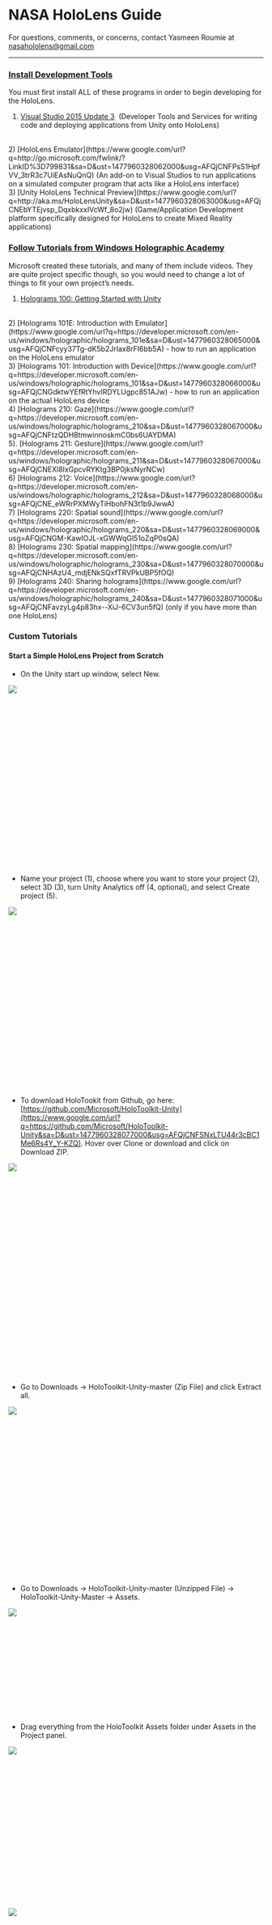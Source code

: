 # <span class="c0">NASA HoloLens Guide</span>

<span class="c11 c18">For questions, comments, or concerns, contact Yasmeen Roumie at</span> <span class="c6 c11">[nasahololens@gmail.com](mailto:nasahololens@gmail.com)</span><span class="c11 c18"> </span>
***
<span></span>

### <span class="c6">[Install Development Tools](https://www.google.com/url?q=https://developer.microsoft.com/en-us/windows/holographic/install_the_tools&sa=D&ust=1477960328060000&usg=AFQjCNGoczCPdBlamiAfHfYYKpMpE7sBHA)</span>

<span>You must first install</span> <span class="c11 c0">ALL</span> <span>of these programs in order to begin developing for the HoloLens.</span>

1)  <span class="c6">[Visual Studio 2015 Update 3](https://www.google.com/url?q=http://dev.windows.com/downloads&sa=D&ust=1477960328062000&usg=AFQjCNF6Z61T9iL13YKBmDLfI53eGWSrFw)</span><span>  (Developer Tools and Services for writing code and deploying applications from Unity onto HoloLens)</span>
<br>
2)  <span class="c6">[HoloLens Emulator](https://www.google.com/url?q=http://go.microsoft.com/fwlink/?LinkID%3D799831&sa=D&ust=1477960328062000&usg=AFQjCNFPsS1HpfVV_3trR3c7UiEAsNuQnQ)</span><span> (An add-on to Visual Studios to run applications on a simulated computer program that acts like a HoloLens interface)</span>
<br>
3)  <span class="c6">[Unity HoloLens Technical Preview](https://www.google.com/url?q=http://aka.ms/HoloLensUnity&sa=D&ust=1477960328063000&usg=AFQjCNEbYTEjvsp_DqxbkxxIVcWf_8o2jw)</span><span> (Game/Application Development platform specifically designed for HoloLens to create Mixed Reality applications)</span>

### <span class="c6">[Follow Tutorials from Windows Holographic Academy](https://www.google.com/url?q=https://developer.microsoft.com/en-us/windows/holographic/academy&sa=D&ust=1477960328064000&usg=AFQjCNFfYB6yz3B9itGh6mbpJ6ZpJ6Marw)</span>

<span>Microsoft created these tutorials, and many of them include videos. They are quite project specific though, so you would need to change a lot of things to fit your own project’s needs.</span>

1)  <span class="c6">[Holograms 100: Getting Started with Unity](https://www.google.com/url?q=https://developer.microsoft.com/en-us/windows/holographic/holograms_100&sa=D&ust=1477960328065000&usg=AFQjCNH4Bole-MG8zEi1FQmCgoNn_GGC9A)</span>
<br>
2)  <span class="c6">[Holograms 101E: Introduction with Emulator](https://www.google.com/url?q=https://developer.microsoft.com/en-us/windows/holographic/holograms_101e&sa=D&ust=1477960328065000&usg=AFQjCNFcyy37Tg-dK5b2JrIax8rFI6bb5A)</span><span> - how to run an application on the HoloLens emulator</span>
<br>
3)  <span class="c6">[Holograms 101: Introduction with Device](https://www.google.com/url?q=https://developer.microsoft.com/en-us/windows/holographic/holograms_101&sa=D&ust=1477960328066000&usg=AFQjCNGdktwYEfRtYhvIRDYLUgpc851AJw)</span><span> - how to run an application on the actual HoloLens device</span>
<br>
4)  <span class="c6">[Holograms 210: Gaze](https://www.google.com/url?q=https://developer.microsoft.com/en-us/windows/holographic/holograms_210&sa=D&ust=1477960328067000&usg=AFQjCNFtzQDH8tmwinnoskmC0bs6UAYDMA)</span>
<br>
5).  <span class="c6">[Holograms 211: Gesture](https://www.google.com/url?q=https://developer.microsoft.com/en-us/windows/holographic/holograms_211&sa=D&ust=1477960328067000&usg=AFQjCNEXl8IxGpcvRYKtg3BP0jksNyrNCw)</span>
<br>
6)  <span class="c6">[Holograms 212: Voice](https://www.google.com/url?q=https://developer.microsoft.com/en-us/windows/holographic/holograms_212&sa=D&ust=1477960328068000&usg=AFQjCNE_eWRrPXMWyTiHbohFN3t1b9JwwA)</span>
<br>
7)  <span class="c6">[Holograms 220: Spatial sound](https://www.google.com/url?q=https://developer.microsoft.com/en-us/windows/holographic/holograms_220&sa=D&ust=1477960328069000&usg=AFQjCNGM-KawIOJL-xGWWqGl51oZqP0sQA)</span>
<br>
8)  <span class="c6">[Holograms 230: Spatial mapping](https://www.google.com/url?q=https://developer.microsoft.com/en-us/windows/holographic/holograms_230&sa=D&ust=1477960328070000&usg=AFQjCNHAzU4_mdjENkSQxfTRVPkUBP5fOQ)</span>
<br>
9)  <span class="c6">[Holograms 240: Sharing holograms](https://www.google.com/url?q=https://developer.microsoft.com/en-us/windows/holographic/holograms_240&sa=D&ust=1477960328071000&usg=AFQjCNFavzyLg4p83hx--XiJ-6CV3un5fQ)</span><span> (only if you have more than one HoloLens)</span>
<br>

### <span>Custom Tutorials</span>
####  <span class="c13 c0">Start a Simple HoloLens Project from Scratch</span>

*   <span>On the Unity start up window, select</span> <span class="c0">New</span><span>.</span>

<span style="overflow: hidden; display: inline-block; margin: 0.00px 0.00px; border: 0.00px solid #000000; transform: rotate(0.00rad) translateZ(0px); -webkit-transform: rotate(0.00rad) translateZ(0px); width: 624.00px; height: 359.33px;">![](images/image14.png)</span>

*   <span>Name your project (1), choose where you want to store your project (2), select</span> <span class="c0">3D</span><span> (3), turn</span> <span class="c0">Unity Analytics</span><span> off (4, optional), and select</span> <span class="c0">Create project</span><span> (5).</span>

<span style="overflow: hidden; display: inline-block; margin: 0.00px 0.00px; border: 0.00px solid #000000; transform: rotate(0.00rad) translateZ(0px); -webkit-transform: rotate(0.00rad) translateZ(0px); width: 624.00px; height: 359.33px;">![](images/image04.png)</span>

*   <span>To download HoloTookit from Github, go here:</span> <span class="c6">[https://github.com/Microsoft/HoloToolkit-Unity](https://www.google.com/url?q=https://github.com/Microsoft/HoloToolkit-Unity&sa=D&ust=1477960328077000&usg=AFQjCNFSNxLTU44r3cBC1Me6Rs4Y_Y-KZQ)</span><span>. Hover over</span> <span class="c0">Clone or download</span><span> and click on</span> <span class="c0">Download ZIP</span><span>.</span>

<span style="overflow: hidden; display: inline-block; margin: 0.00px 0.00px; border: 0.00px solid #000000; transform: rotate(0.00rad) translateZ(0px); -webkit-transform: rotate(0.00rad) translateZ(0px); width: 624.00px; height: 418.67px;">![](images/image18.png)</span>

*   <span>Go to</span> <span class="c0">Downloads</span> <span>→</span><span class="c0"> HoloToolkit-Unity-master</span> <span>(Zip File) and click</span> <span class="c0">Extract all.</span>

<span style="overflow: hidden; display: inline-block; margin: 0.00px 0.00px; border: 0.00px solid #000000; transform: rotate(0.00rad) translateZ(0px); -webkit-transform: rotate(0.00rad) translateZ(0px); width: 624.00px; height: 335.79px;">![](images/image08.png)</span>

<span></span>

*   <span>Go to</span> <span class="c0">Downloads</span> <span>→</span> <span class="c0">HoloToolkit-Unity-master</span> <span>(Unzipped File) →</span> <span class="c0">HoloToolkit-Unity-Master</span><span> →</span> <span class="c0">Assets</span><span>.</span>

<span style="overflow: hidden; display: inline-block; margin: 0.00px 0.00px; border: 0.00px solid #000000; transform: rotate(0.00rad) translateZ(0px); -webkit-transform: rotate(0.00rad) translateZ(0px); width: 178.79px; height: 211.50px;">![](images/image03.png)</span>

*   <span>Drag</span> <span class="c11">everything</span> <span>from the HoloToolkit</span> <span class="c0">Assets</span><span> folder under</span> <span class="c0">Assets</span> <span>in the</span> <span class="c0">Project</span> <span>panel.</span>

<span style="overflow: hidden; display: inline-block; margin: 0.00px 0.00px; border: 0.00px solid #000000; transform: rotate(0.00rad) translateZ(0px); -webkit-transform: rotate(0.00rad) translateZ(0px); width: 560.00px; height: 304.58px;">![](images/image09.png)</span>

<span style="overflow: hidden; display: inline-block; margin: 0.00px 0.00px; border: 0.00px solid #000000; transform: rotate(0.00rad) translateZ(0px); -webkit-transform: rotate(0.00rad) translateZ(0px); width: 476.00px; height: 282.00px;">![](images/image10.png)</span>

*   <span>Import a 3D model by clicking on</span> <span class="c0">Assets</span><span> →</span> <span class="c0">Import New Asset...</span>

<span> </span><span style="overflow: hidden; display: inline-block; margin: 0.00px 0.00px; border: 0.00px solid #000000; transform: rotate(0.00rad) translateZ(0px); -webkit-transform: rotate(0.00rad) translateZ(0px); width: 297.00px; height: 269.83px;">![](images/image29.png)</span>

*   <span>Find the right model you want to import (Unity 5.4 only supports</span> <span class="c0">.Fbx</span><span>,</span><span class="c0"> .dae</span><span>,</span> <span class="c0">.3DS</span><span>,</span><span class="c0"> .dxf</span><span>,</span><span class="c0"> </span><span>and</span> <span class="c0">.obj</span><span> 3D files)</span>

<span style="overflow: hidden; display: inline-block; margin: 0.00px 0.00px; border: 0.00px solid #000000; transform: rotate(0.00rad) translateZ(0px); -webkit-transform: rotate(0.00rad) translateZ(0px); width: 624.00px; height: 347.54px;">![](images/image28.png)</span>

*   <span>Go to the</span> <span class="c0">Assets</span><span> folder in the</span> <span class="c0">Project</span><span> panel and locate your newly imported 3D model. Drag it into your</span> <span class="c0">Scene</span><span>.</span>

<span style="overflow: hidden; display: inline-block; margin: 0.00px 0.00px; border: 0.00px solid #000000; transform: rotate(0.00rad) translateZ(0px); -webkit-transform: rotate(0.00rad) translateZ(0px); width: 624.00px; height: 562.67px;">![](images/image25.png)</span>

*   <span>Adjust the</span> <span class="c0">Scale</span><span> of your model in the</span> <span class="c0">Inspector</span><span> panel to make it actually fit in the</span> <span class="c0">Scene</span><span> panel if it’s too big or make it large enough to be visible if it’s too small. Make the</span> <span class="c0">Position</span><span> the origin (0, 0, 0) because you will later place it inside another object.</span>

<span style="overflow: hidden; display: inline-block; margin: 0.00px 0.00px; border: 0.00px solid #000000; transform: rotate(0.00rad) translateZ(0px); -webkit-transform: rotate(0.00rad) translateZ(0px); width: 552.00px; height: 158.63px;">![](images/image06.png)</span>

*   <span>Go to</span> <span class="c0">File</span><span> →</span> <span class="c0">Save Scene As…</span><span> , create a new folder called</span> <span class="c0">Scenes</span><span> inside the</span> <span class="c0">Assets</span><span> folder of your Unity project, and save your new scene.</span>

<span style="overflow: hidden; display: inline-block; margin: 0.00px 0.00px; border: 0.00px solid #000000; transform: rotate(0.00rad) translateZ(0px); -webkit-transform: rotate(0.00rad) translateZ(0px); width: 619.00px; height: 25.00px;">![](images/image16.png)</span>

*   <span>In the</span> <span class="c0">Hierarchy</span> <span>panel, select the</span> <span class="c0">Main Camera</span><span>.</span>

<span style="overflow: hidden; display: inline-block; margin: 0.00px 0.00px; border: 0.00px solid #000000; transform: rotate(0.00rad) translateZ(0px); -webkit-transform: rotate(0.00rad) translateZ(0px); width: 399.00px; height: 109.00px;">![](images/image22.png)</span>

*   <span>In the</span> <span class="c0">Inspector</span> <span>panel, change the</span> <span class="c0">Position</span> <span>to (0, 0, 0). In the</span> <span class="c0">Clear Flags</span> <span>dropdown, choose</span> <span class="c0">Solid Color</span><span>. For</span> <span class="c0">Background</span><span>, make the color black → RGBA (0, 0, 0, 0). Change the</span> <span class="c0">Clipping Planes</span> <span>value for</span> <span class="c0">Near</span><span> from 0.3 to 0.85 to prevent the holograms from appearing too close to the user's’ eyes.</span>

<span style="overflow: hidden; display: inline-block; margin: 0.00px 0.00px; border: 0.00px solid #000000; transform: rotate(0.00rad) translateZ(0px); -webkit-transform: rotate(0.00rad) translateZ(0px); width: 498.50px; height: 473.17px;">![](images/image20.png)</span>

*   <span>Back in the</span> <span class="c0">Hierarchy</span> <span>panel, hover over</span> <span class="c0">Create</span><span> and click</span> <span class="c0">Create Empty</span><span>.</span>

<span style="overflow: hidden; display: inline-block; margin: 0.00px 0.00px; border: 0.00px solid #000000; transform: rotate(0.00rad) translateZ(0px); -webkit-transform: rotate(0.00rad) translateZ(0px); width: 445.50px; height: 366.43px;">![](images/image00.png)</span>

*   <span>Drag your 3D model directly under</span> <span class="c0">GameObject</span> <span>so that it is nested.</span>

<span style="overflow: hidden; display: inline-block; margin: 0.00px 0.00px; border: 0.00px solid #000000; transform: rotate(0.00rad) translateZ(0px); -webkit-transform: rotate(0.00rad) translateZ(0px); width: 514.48px; height: 282.37px;">![](images/image23.png)</span>

*   <span>Select</span> <span class="c0">GameObject</span><span> in the</span> <span class="c0">Hierarchy</span> <span>panel. In the</span> <span class="c0">Inspector</span> <span>panel, increase the</span> <span class="c0">Z Position</span><span> until your model is placed how you want it in front of the camera. To see a preview of what it will look like you can either select</span> <span class="c0">Main Camera</span><span> in the</span> <span class="c0">Hierarchy</span><span> and view the</span> <span class="c0">Camera Preview</span> <span>in the</span> <span class="c0">Scene</span><span> tab or just go to the</span> <span class="c0">Game</span><span> tab.</span>

<span style="overflow: hidden; display: inline-block; margin: 0.00px 0.00px; border: 0.00px solid #000000; transform: rotate(0.00rad) translateZ(0px); -webkit-transform: rotate(0.00rad) translateZ(0px); width: 624.00px; height: 150.67px;">![](images/image21.png)</span><span style="overflow: hidden; display: inline-block; margin: 0.00px 0.00px; border: 0.00px solid #000000; transform: rotate(0.00rad) translateZ(0px); -webkit-transform: rotate(0.00rad) translateZ(0px); width: 577.00px; height: 420.00px;">![](images/image02.png)</span><span style="overflow: hidden; display: inline-block; margin: 0.00px 0.00px; border: 0.00px solid #000000; transform: rotate(0.00rad) translateZ(0px); -webkit-transform: rotate(0.00rad) translateZ(0px); width: 573.00px; height: 427.00px;">![](images/image11.png)</span>

<span></span>

*   <span>Go to</span> <span class="c0">Edit</span><span> →</span> <span class="c0">Project Settings</span><span> →</span> <span class="c0">Quality</span><span>. In the</span> <span class="c0">Inspector</span><span> panel, click on the down arrow next to</span> <span class="c0">Default</span><span> and under the green Windows logo and select</span> <span class="c0">Fastest</span><span>.</span>

<span style="overflow: hidden; display: inline-block; margin: 0.00px 0.00px; border: 0.00px solid #000000; transform: rotate(0.00rad) translateZ(0px); -webkit-transform: rotate(0.00rad) translateZ(0px); width: 402.00px; height: 519.00px;">![](images/image07.png)</span><span style="overflow: hidden; display: inline-block; margin: 0.00px 0.00px; border: 0.00px solid #000000; transform: rotate(0.00rad) translateZ(0px); -webkit-transform: rotate(0.00rad) translateZ(0px); width: 412.50px; height: 316.69px;">![](images/image31.png)</span>

*   <span>Go to</span> <span class="c0">File</span> <span>→</span> <span class="c0">Build Settings</span><span>. Click</span> <span class="c0">Add Open Scenes</span><span> (1) and under</span> <span class="c0">Platform</span><span> on the left, select</span> <span class="c0">Windows Store</span><span>. For</span> <span class="c0">SDK</span><span>, choose</span> <span class="c0">Universal 10</span><span> (2) and for</span> <span class="c0">UWP Build Type</span><span> choose</span> <span class="c0">D3D</span> <span>(3). Under</span> <span class="c0">Debugging</span><span>, check off</span> <span class="c0">Unity C# Projects</span><span> (4). Click</span> <span class="c0">Player Settings</span> <span>(5).</span>

<span style="overflow: hidden; display: inline-block; margin: 0.00px 0.00px; border: 0.00px solid #000000; transform: rotate(0.00rad) translateZ(0px); -webkit-transform: rotate(0.00rad) translateZ(0px); width: 143.00px; height: 178.45px;">![](images/image27.png)</span><span style="overflow: hidden; display: inline-block; margin: 0.00px 0.00px; border: 0.00px solid #000000; transform: rotate(0.00rad) translateZ(0px); -webkit-transform: rotate(0.00rad) translateZ(0px); width: 382.00px; height: 368.49px;">![](images/image12.png)</span>

*   <span>In the</span> <span class="c0">Inspector</span><span> panel, make sure you’re in</span> <span class="c0">Settings for</span><span> </span><span class="c0">Windows Store</span> <span>tab. Expand</span> <span class="c0">Other Settings</span><span> and check off</span> <span class="c0">Virtual Reality Supported</span><span>. Add</span> <span class="c0">Windows Holographic</span><span> under</span> <span class="c0">Virtual Reality SDKs</span><span> if it’s not already there by clicking the “+” and selecting it.</span>

<span style="overflow: hidden; display: inline-block; margin: 0.00px 0.00px; border: 0.00px solid #000000; transform: rotate(0.00rad) translateZ(0px); -webkit-transform: rotate(0.00rad) translateZ(0px); width: 370.00px; height: 664.00px;">![](images/image24.png)</span><span style="overflow: hidden; display: inline-block; margin: 0.00px 0.00px; border: 0.00px solid #000000; transform: rotate(0.00rad) translateZ(0px); -webkit-transform: rotate(0.00rad) translateZ(0px); width: 307.00px; height: 81.28px;">![](images/image19.png)</span>

*   <span>Go back to the</span> <span class="c0">Build Settings</span> <span>window and click</span> <span class="c0">Build</span><span>.</span>
*   <span>Click on</span> <span class="c0">New Folder</span> <span>(1) and rename your folder (2) to something that will help you keep track of build versions--for example, Build01, Build02...Build99\. Click</span> <span class="c0">Select Folder</span><span> (3).</span>

<span style="overflow: hidden; display: inline-block; margin: 0.00px 0.00px; border: 0.00px solid #000000; transform: rotate(0.00rad) translateZ(0px); -webkit-transform: rotate(0.00rad) translateZ(0px); width: 561.00px; height: 313.19px;">![](images/image01.png)</span>

*   <span>Once the build is done, a file explorer window will pop up. Go to your build folder (e.g. Build01), then to the project folder inside that (e.g. Tutorial1), and double click on the AppX Manifest Source File named</span> <span class="c0">Package</span><span> to open it in Visual Studio.</span>

<span style="overflow: hidden; display: inline-block; margin: 0.00px 0.00px; border: 0.00px solid #000000; transform: rotate(0.00rad) translateZ(0px); -webkit-transform: rotate(0.00rad) translateZ(0px); width: 624.00px; height: 220.00px;">![](images/image13.png)</span>

*   <span>On</span><span class="c0"> </span><span>line 11 where it says</span> <span class="c0">TargetDeviceFamily</span><span>,</span><span class="c0"> </span><span>change</span> <span class="c0">Name=“Windows.Universal”</span><span> to</span> <span class="c0">Name=“Windows.Holographic”</span><span> and save the file (</span><span class="c0">Ctrl</span><span> +</span> <span class="c0">S</span><span>)</span>

<span style="overflow: hidden; display: inline-block; margin: 0.00px 0.00px; border: 0.00px solid #000000; transform: rotate(0.00rad) translateZ(0px); -webkit-transform: rotate(0.00rad) translateZ(0px); width: 624.00px; height: 40.00px;">![](images/image26.png)</span>

*   <span>Return to your build folder (e.g. Build01). Double click on the new</span> <span class="c0 c11">Microsoft Visual Studio Solution</span><span> file which is named after your project (e.g. Tutorial1).</span>

<span style="overflow: hidden; display: inline-block; margin: 0.00px 0.00px; border: 0.00px solid #000000; transform: rotate(0.00rad) translateZ(0px); -webkit-transform: rotate(0.00rad) translateZ(0px); width: 559.00px; height: 341.11px;">![](images/image05.png)</span>

*   <span>Visual Studio should open up again. Under the menu bar, there are three dropdown menus. In order, select</span> <span class="c0">Release</span><span>,</span> <span class="c0">x86</span><span>, and</span> <span class="c0">HoloLens Emulator</span> <span>OR</span> <span class="c0">Device</span><span>. Click where you just selected</span> <span class="c0">HoloLens Emulator</span><span> to run it on the emulator. If you chose</span> <span class="c0">Device</span><span>, you need to make sure your HoloLens is plugged into your computer via USB and the device itself must be turned on.</span>

<span style="overflow: hidden; display: inline-block; margin: 0.00px 0.00px; border: 0.00px solid #000000; transform: rotate(0.00rad) translateZ(0px); -webkit-transform: rotate(0.00rad) translateZ(0px); width: 624.00px; height: 70.67px;">![](images/image30.png)</span>

*   <span>It may take a bit of time to load up, but when your app is successfully deployed, an orange bar will appear at the bottom of the Visual Studios window.</span>
*   <span>In the</span> <span class="c0">Project</span><span> panel, go to</span> <span class="c0">Assets</span><span> →</span> <span class="c0">HoloToolkit</span><span> →</span> <span class="c0">Input</span><span> →</span> <span class="c0">Prefabs</span><span> and drag</span> <span class="c0">Cursor</span><span> into the</span> <span class="c0">Hierarchy</span><span> panel.</span>

<span style="overflow: hidden; display: inline-block; margin: 0.00px 0.00px; border: 0.00px solid #000000; transform: rotate(0.00rad) translateZ(0px); -webkit-transform: rotate(0.00rad) translateZ(0px); width: 624.00px; height: 306.67px;">![](images/image17.png)</span>

*   <span>In the</span> <span class="c0">Hierarchy</span><span>, select your</span> <span class="c0">GameObject</span><span>. In the</span> <span class="c0">Inspector</span> <span>panel, click</span> <span class="c0">Add Component</span><span>, type in</span> <span class="c0">Gaze Manager</span><span>, and select the first option. Do the same thing, but type in</span> <span class="c0">Gesture Manager</span> <span>this time.</span>

<span style="overflow: hidden; display: inline-block; margin: 0.00px 0.00px; border: 0.00px solid #000000; transform: rotate(0.00rad) translateZ(0px); -webkit-transform: rotate(0.00rad) translateZ(0px); width: 544.00px; height: 364.00px;">![](images/image15.png)</span>

<span></span>

<span></span>

####  <span class="c13 c0">Opening Projects</span>

*   <span>Hover over</span> <span class="c0">File</span><span> and select</span> <span class="c0">Open Scene</span>

*   <span>Find the file you are looking for and click to open it</span>
*   <span>(Hint: if you are trying to open Holograms 210, click on</span> <span class="c0">Holograms 210</span><span>,</span> <span class="c0">Starting</span><span>, and then</span> <span class="c0">Model Explorer</span><span> to open the file)</span>
*   <span>(Hint: if you are trying to open Holograms 211, click on</span><span class="c0"> Holograms 211</span><span>, click on</span> <span class="c0">Holograms 211</span><span>,</span> <span class="c0">Starting</span><span>,</span> <span class="c0">Model Explorer</span><span>,</span> <span class="c0">Assets</span><span>,</span> <span class="c0">Scenes</span><span>, and then</span> <span class="c0">Model Explorer</span><span> to open the file)</span>
*   <span>(Hint: Always look for the unity extension when opening a file)</span>

<span></span>

####  <span class="c13 c0">Importing 3D Models</span>

*   <span>Hover over</span> <span class="c0">Assets</span><span> in the upper left hand corner</span>
*   <span>Click</span> <span class="c0">import new asset</span>
*   <span>Find the right model you want to import (Unity 5.4 only supports</span> <span class="c0">.Fbx, .dae, .3DS, .dxf, and .obj</span><span> 3D files)</span>

####  <span class="c0 c13">Rotation in Multiple Axes (X, Y, & Z)</span>

*   <span>Open up the</span><span class="c0"> GestureManager</span><span> script by double clicking on it</span>
*   <span>For Y-Axis: In line 35 of the code you want to add</span> <span class="c0">GestureSettings.NavigationY</span>
*   <span>For Z-Axis: In line 35 of the code you want to add</span> <span class="c0">GestureSettings.NavigationZ</span>
*   <span>Save that by pressing</span> <span class="c0">Ctrl S</span>
*   <span>Open up the</span> <span class="c0">GestureAction</span><span> script by double clicking on it</span>
*   <span>In lines 15-17, Add the following:</span>
*   <span class="c0">private float rotationFactorX</span> <span>(Line 15);</span><span class="c0"> </span>
*   <span class="c0">private float rotationFactorY;</span> <span>(Line 16)</span>
*   <span class="c0">private float rotationFactorZ</span><span> (Line 17);</span>
*   <span>Comment out:</span><span class="c0"> rotationFactor = GestureManager.Instance.NavigationPosition.x * RotationSensitivity;</span> <span>(Line 35)</span>
*   <span>Add these to Lines 36-37:</span>
*   <span class="c0">rotationFactorX = GestureManager.Instance.NavigationPosition.x * RotationSensitivity;</span><span> (Line 36)</span>
*   <span class="c0">rotationFactorY = GestureManager.Instance.NavigationPosition.y * RotationSensitivity;</span><span> (Line 37)</span>
*   <span>Comment out what Line 42 has for code and replace it with:</span>
*   <span class="c0">transform.Rotate(new Vector3(rotationFactorX, -1 * rotationFactorY, 0), Space.World);</span>
*   <span>Hint: Most of the time with the HoloLens, the correct transform.Rotate code would be</span> <span class="c0">transform.Rotate(new Vector3(rotationFactorY, rotationFactorX, 0), Space.World);</span><span> because of the HoloLens coordinate system</span>
*   <span>Save with</span> <span class="c0">Ctrl</span> <span>+</span> <span class="c0">S</span>
*   <span>Build and Deploy</span>

<span class="c13 c0"></span>

* * *

<span></span>

### <span>Helpful Hints</span>

1)  <span class="c0">Always make sure that Virtual Reality Supported is checked</span>

*   <span>To check if it is go to</span><span class="c0"> Edit</span><span>,</span> <span class="c0">Project Settings</span><span>,</span><span class="c0"> Player</span><span>, then click on the</span> <span class="c0">Windows Store icon</span><span> and check</span> <span class="c0">Virtual Reality Supported</span><span> (</span><span class="c0">Windows Holographic</span><span> should pop up if this is checked)</span>

2)  <span class="c0">C# code to do different functions can be found on the</span> <span class="c0 c14">[Unity](https://www.google.com/url?q=https://docs.unity3d.com/Manual/index.html&sa=D&ust=1477960328152000&usg=AFQjCNHR9tTQVfrpJ0FQ-oajDYFlWrIjuQ)</span><span class="c0"> website</span>
3)  <span class="c0">Decreasing the amount of polygons on a 3D model</span>

*   <span>Not an easy task but some polygons can be negated by going to</span><span class="c0"> Edit</span><span>,</span> <span class="c0">Project Settings</span><span>,</span> <span class="c0">Quality</span><span>, then on the</span> <span class="c0">Default</span><span> row under the</span> <span class="c0">Windows Store icon</span><span>, select the arrow and click on</span> <span class="c0">Fastest</span>
*   <span>You can export the file in a format such as .stl, then re-import to a compatible unity file.</span>

*   <span>This can be done by playing around with the functions that AutoCAD, Autodesk Inventor, Blender, and Creo have available.</span>

### <span>Diagrams</span>

1)  <span>Coming soon…</span>

<span></span>
